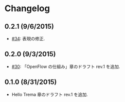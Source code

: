 # Changelog

## 0.2.1 (9/6/2015)
* [#34](https://github.com/yasuhito/trema-book/pull/34): 表現の修正.

## 0.2.0 (9/3/2015)
* [#30](https://github.com/yasuhito/trema-book/pull/30): 「OpenFlow の仕組み」章のドラフト rev.1 を追加.

## 0.1.0 (8/31/2015)
* Hello Trema 章のドラフト rev.1 を追加.
